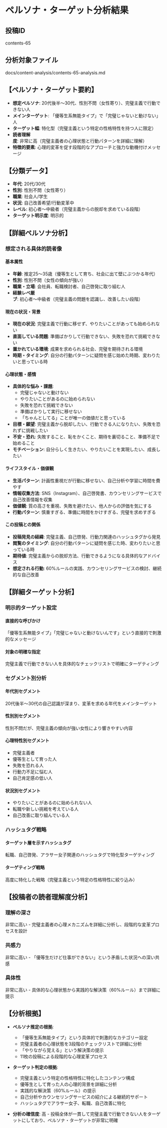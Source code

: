 # ペルソナ・ターゲット分析結果

## 投稿ID
contents-65

## 分析対象ファイル
docs/content-analysis/contents-65-analysis.md

## 【ペルソナ・ターゲット要約】
- **想定ペルソナ**: 20代後半〜30代、性別不問（女性寄り）、完璧主義で行動できない人
- **メインターゲット**: 「優等生系無能タイプ」で「完璧じゃないと動けない」人
- **ターゲット幅**: 特化型（完璧主義という特定の性格特性を持つ人に限定）
- **読者理解度**: 非常に高（完璧主義者の心理状態と行動パターンを詳細に理解）
- **特徴的要素**: 心理的変革を促す段階的なアプローチと強力な動機付けメッセージ

## 【分類データ】
- **年代**: 20代/30代
- **性別**: 性別不問（女性寄り）
- **職業**: 社会人/学生
- **状況**: 自己改善希望/行動変革中
- **レベル**: 初心者〜中級者（完璧主義からの脱却を求めている段階）
- **ターゲット明示度**: 明示的

## 【詳細ペルソナ分析】

### 想定される具体的読者像
#### 基本属性
- **年齢**: 推定25〜35歳（優等生として育ち、社会に出て壁にぶつかる年代）
- **性別**: 性別不問（女性の傾向が強い）
- **職業・立場**: 会社員、転職検討者、自己啓発に取り組む人
- **経験レベ厳ブ**: 初心者〜中級者（完璧主義の問題を認識し、改善したい段階）

#### 現在の状況・背景
- **現在の状況**: 完璧主義で行動に移せず、やりたいことがあっても始められない
- **直面している問題**: 準備ばかりして行動できない、失敗を恐れて挑戦できない
- **置かれている環境**: 成果を求められる社会、完璧を期待される環境
- **時期・タイミング**: 自分の行動パターンに疑問を感じ始めた時期、変わりたいと思っている時

#### 心理状態・感情
- **具体的な悩み・課題**: 
  - 完璧じゃないと動けない
  - やりたいことがあるのに始められない
  - 失敗を恐れて挑戦できない
  - 準備ばかりして実行に移せない
  - 「ちゃんとしてる」ことが唯一の価値だと思っている
- **目標・願望**: 完璧主義から脱却したい、行動できる人になりたい、失敗を恐れずに挑戦したい
- **不安・恐れ**: 失敗すること、恥をかくこと、期待を裏切ること、準備不足で始めること
- **モチベーション**: 自分らしく生きたい、やりたいことを実現したい、成長したい

#### ライフスタイル・価値観
- **生活パターン**: 計画性重視だが行動に移せない、自己分析や学習に時間を費やす
- **情報収集方法**: SNS（Instagram）、自己啓発書、カウンセリングサービスで自己改善情報を収集
- **価値観**: 質の高さを重視、失敗を避けたい、他人からの評価を気にする
- **行動パターン**: 慎重すぎる、準備に時間をかけすぎる、完璧を求めすぎる

#### この投稿との関係
- **投稿発見の経緯**: 完璧主義、自己啓発、行動力関連のハッシュタグから発見
- **閲覧のタイミング**: 自分の行動パターンに疑問を感じた時、変わりたいと思っている時
- **期待値**: 完璧主義からの脱却方法、行動できるようになる具体的なアドバイス
- **想定される行動**: 60%ルールの実践、カウンセリングサービスの検討、継続的な自己改善

## 【詳細ターゲット分析】

### 明示的ターゲット設定
#### 直接的な呼びかけ
「優等生系無能タイプ」「完璧じゃないと動けないんです」という直接的で刺激的なメッセージ

#### 対象の明確な指定
完璧主義で行動できない人を具体的なチェックリストで明確にターゲティング

### セグメント別分析
#### 年代別セグメント
20代後半〜30代の自己認識が深まり、変革を求める年代をメインターゲット

#### 性別別セグメント
性別不問だが、完璧主義の傾向が強い女性により響きやすい内容

#### 心理特性別セグメント
- 完璧主義者
- 優等生として育った人
- 失敗を恐れる人
- 行動力不足に悩む人
- 自己肯定感の低い人

#### 状況別セグメント
- やりたいことがあるのに始められない人
- 転職や新しい挑戦を考えている人
- 自己改善に取り組んでいる人

### ハッシュタグ戦略
#### ターゲット層を示すハッシュタグ
転職、自己啓発、アラサー女子関連のハッシュタグで特化型ターゲティング

#### ターゲティング戦略
高度に特化した戦略（完璧主義という特定の性格特性に絞り込み）

## 【投稿者の読者理解度分析】
### 理解の深さ
非常に高い - 完璧主義者の心理メカニズムを詳細に分析し、段階的な変革プロセスを設計

### 共感力
非常に高い - 「優等生だけど仕事ができない」という矛盾した状況への深い共感

### 具体性
非常に高い - 具体的な心理状態から実践的な解決策（60%ルール）まで詳細に提示

## 【分析根拠】
- **ペルソナ推定の根拠**: 
  - 「優等生系無能タイプ」という具体的で刺激的なカテゴリー設定
  - 完璧主義者の心理状態を3段階のチェックリストで詳細に分析
  - 「やりながら覚える」という解決策の提示
  - 11枚の投稿による段階的な心理変革プロセス

- **ターゲット判定の根拠**: 
  - 完璧主義という特定の性格特性に特化したコンテンツ構成
  - 優等生として育った人の心理的背景を詳細に分析
  - 実践的な解決策（60%ルール）の提示
  - 自己分析やカウンセリングサービスの紹介による継続的サポート
  - ハッシュタグでアラサー女子、転職、自己改善に特化

- **分析の確信度**: 高 - 投稿全体が一貫して完璧主義で行動できない人をターゲットにしており、ペルソナ・ターゲットが非常に明確